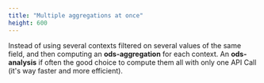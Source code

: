 ```yaml
---
title: "Multiple aggregations at once"
height: 600
---
```


Instead of using several contexts filtered on several values of the same field, and then computing an **ods-aggregation** for each context. An **ods-analysis** if often the good choice to compute them all with only one API Call (it's way faster and more efficient).
